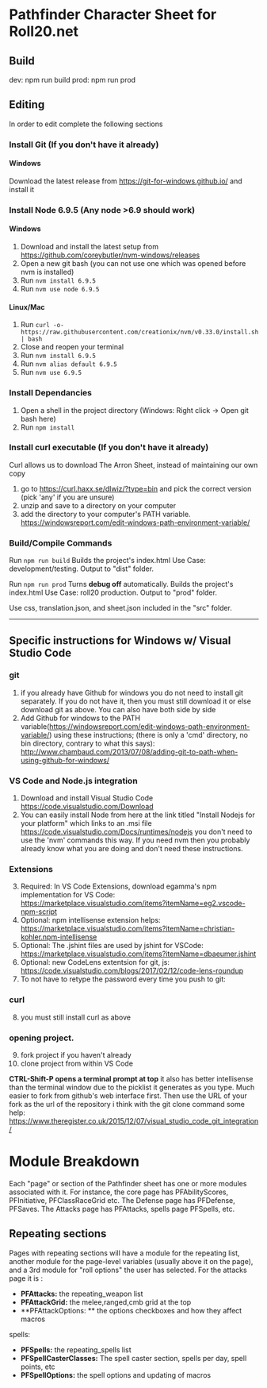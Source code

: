 # Pathfinder Character Sheet for Roll20.net

## Build
dev: npm run build 
prod: npm run prod

## Editing
In order to edit complete the following sections
### Install Git (If you don't have it already)
#### Windows
Download the latest release from https://git-for-windows.github.io/ and install it

### Install Node 6.9.5 (Any node >6.9 should work)
#### Windows
1. Download and install the latest setup from https://github.com/coreybutler/nvm-windows/releases
2. Open a new git bash (you can not use one which was opened before nvm is installed)
3. Run `nvm install 6.9.5`
4. Run `nvm use node 6.9.5`

#### Linux/Mac
1. Run `curl -o- https://raw.githubusercontent.com/creationix/nvm/v0.33.0/install.sh | bash`
2. Close and reopen your terminal
3. Run `nvm install 6.9.5`
4. Run `nvm alias default 6.9.5`
5. Run `nvm use 6.9.5`

### Install Dependancies
1. Open a shell in the project directory (Windows: Right click -> Open git bash here)
2. Run `npm install`

### Install curl executable (If you don't have it already)
Curl allows us to download The Arron Sheet, instead of maintaining our own copy
1. go to https://curl.haxx.se/dlwiz/?type=bin and pick the correct version (pick 'any' if you are unsure)
2. unzip and save to a directory on your computer
3. add the directory to your computer's PATH variable. https://windowsreport.com/edit-windows-path-environment-variable/

### Build/Compile Commands
Run `npm run build` Builds the project's index.html Use Case: development/testing. Output to "dist" folder.

Run `npm run prod` Turns **debug off** automatically. Builds the project's index.html Use Case: roll20 production. Output to "prod" folder.

Use css, translation.json, and sheet.json included in the "src" folder.

------
## Specific instructions for Windows w/ Visual Studio Code
### git 
1. if you already have Github for windows you do not need to install git separately. If you do not have it, then you must still download it or else download git as above. You can also have both side by side
2. Add Github for windows to the PATH variable(https://windowsreport.com/edit-windows-path-environment-variable/) using these instructions;
(there is only a 'cmd' directory, no bin directory, contrary to what this says): http://www.chambaud.com/2013/07/08/adding-git-to-path-when-using-github-for-windows/

### VS Code and Node.js integration
1. Download and install Visual Studio Code https://code.visualstudio.com/Download
2. You can easily install Node from here at the link titled "Install Nodejs for your platform" which links to an .msi file  https://code.visualstudio.com/Docs/runtimes/nodejs you don't need to use the 'nvm' commands this way. If you need nvm then you probably already know what you are doing and don't need these instructions.

### Extensions
3. Required: In VS Code Extensions, download egamma's npm implementation for VS Code: https://marketplace.visualstudio.com/items?itemName=eg2.vscode-npm-script
4. Optional: npm intellisense extension helps: https://marketplace.visualstudio.com/items?itemName=christian-kohler.npm-intellisense
5. Optional: The .jshint files are used by jshint for VSCode: https://marketplace.visualstudio.com/items?itemName=dbaeumer.jshint
6. Optional: new CodeLens extentsion for git, js: https://code.visualstudio.com/blogs/2017/02/12/code-lens-roundup
7. To not have to retype the password every time you push to git: 

### curl
8. you must still install curl as above

### opening project.
9. fork project if you haven't already
10. clone project from within VS Code

**CTRL-Shift-P opens a terminal prompt at top** it also has better intellisense than the terminal window due to the picklist it generates as you type.
Much easier to fork from github's web interface first.
Then use the URL of your fork as the url of the repository i think with the git clone command
some help: https://www.theregister.co.uk/2015/12/07/visual_studio_code_git_integration/

# Module Breakdown
Each "page" or section of the Pathfinder sheet has one or more modules associated with it. For instance, the core page has PFAbilityScores, PFInitiative, PFClassRaceGrid etc. The Defense page has PFDefense, PFSaves. The Attacks page has PFAttacks, spells page PFSpells, etc.

## Repeating sections
Pages with repeating sections will have a module for the repeating list, another module for the page-level variables (usually above it on the page), and a 3rd module for "roll options" the user has selected. For the attacks page it is :
* **PFAttacks:** the repeating_weapon list
* **PFAttackGrid:** the melee,ranged,cmb grid at the top
* **PFAttackOptions: ** the options checkboxes and how they affect macros

spells:
* **PFSpells:** the repeating_spells list
* **PFSpellCasterClasses:** The spell caster section, spells per day, spell points, etc
* **PFSpellOptions:** the spell options and updating of macros

